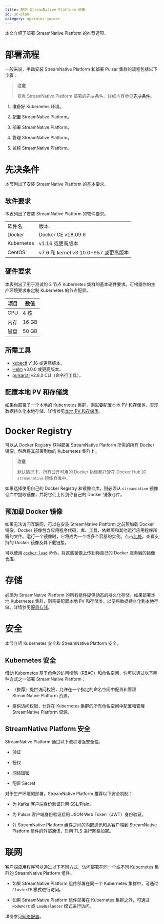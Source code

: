 ```yaml
---
title: 规划 StreamNative Platform 部署
id: sn-plan
category: operator-guides
---
```


本文介绍了部署 StreamNative Platform 的推荐选项。

# 部署流程

一般来说，手动安装 StreamNative Platform 和部署 Pulsar 集群的流程包括以下步骤：

> **注意**
>
> 查看 StreamNative Platform 部署的先决条件。详细内容参见[先决条件](#先决条件)。

1. 准备好 Kubernetes 环境。

2. 配置 StreamNative Platform。

3. 部署 StreamNative Platform。

4. 管理 StreamNative Platform。

5. 监控 StreamNative Platform。

# 先决条件

本节列出了安装 StreamNative Platform 的基本要求。

## 软件要求

本表列出了安装 StreamNative Platform 的软件要求。

<table>
  <tr>
   <td>软件名
   </td>
   <td>版本
   </td>
  </tr>
  <tr>
   <td>Docker
   </td>
   <td>Docker CE v18.09.6
   </td>
  </tr>
  <tr>
   <td>Kubernetes
   </td>
   <td>v1.16 或更高版本
   </td>
  </tr>
  <tr>
   <td>CentOS
   </td>
   <td>v7.6 和 kernel v3.10.0-957 或更高版本
   </td>
  </tr>
</table>


## 硬件要求

本表列出了用于测试的 3 节点 Kubernetes 集群的基本硬件要求。可根据你的生产环境要求来定制 Kubernetes 的节点配置。 

| 项目 | 数值 |
| --- | --- |
| CPU | 4 核 |
| 内存 | 16 GB|
| 磁盘 | 50 GB |

## 所需工具

* [kubectl](https://kubernetes.io/docs/tasks/tools/#kubectl) v1.16 或更高版本。
* [Helm](https://helm.sh/docs/intro/install/) v3.0.0 或更高版本。
* [pulsarctl](https://github.com/streamnative/pulsarctl#install) v2.8.0 CLI（命令行工具）。

## 配置本地 PV 和存储类

如果你部署了一个本地的 Kubernetes 集群，则需要配置本地 PV 和存储类，实现数据持久化本地存储。详情参见[本地 PV 和存储类](/operator-guides/configure/storage.md#local-pvs-and-storage-classes)。

# Docker Registry

可以从 Docker Registry 获得部署 StreamNative Platform 所需的所有 Docker 镜像，然后将其部署到你的 Kubernetes 集群上。

> **注意**
>
> 默认情况下，所有公开可用的 Docker 镜像都托管在 Docker Hub 的 `streamnative` 镜像仓库中。

如果选择使用自己的 Docker Registry 和镜像仓库，则必须从 `streamnative` 镜像仓库中提取镜像，并将它们上传到你自己的 Docker 镜像仓库。

## 预加载 Docker 镜像

如果无法访问互联网，可以在安装 StreamNative Platform 之前预加载 Docker 镜像。Docker 镜像包含应用程序代码、库、工具、依赖项和其他运行应用程序所需的文件。运行一个镜像时，它将成为一个或多个容器的实例。点击[此处](/operator-guides/operator-reference/sn-version-matrix.md)，查看支持的 Docker 镜像及其下载链接。

可以使用 [`docker load`](https://docs.docker.com/engine/reference/commandline/load/) 命令，将这些镜像上传到你自己的 Docker 服务器的镜像仓库。

# 存储

必须为 StreamNative Platform 的所有组件提供动态的持久化存储。如果部署本地 Kubernetes 集群，则需要配置本地 PV 和存储类，以便将数据持久化到本地存储。详情参见[配置存储](/operator-guides/configure/storage.md)。

# 安全

本节介绍 Kubernetes 安全和 StreamNative Platform 安全。

## Kubernetes 安全

借助 Kubernetes 基于角色的访问控制（RBAC）和命名空间，你可以通过以下两种方式之一部署 StreamNative Platform：

- （推荐）提供访问权限，允许在一个指定的命名空间中配置和管理 StreamNative Platform 资源。

- 提供访问权限，允许在 Kubernetes 集群的所有命名空间中配置和管理 StreamNative Platform 资源。

## StreamNative Platform 安全

StreamNative Platform 通过以下流程增强安全性。 

- 验证

- 授权

- 网络加密

- 配置 Secret

对于生产环境的部署，StreamNative Platform 推荐以下安全机制：

- 为 Kafka 客户端身份验证启用 SSL/Plain。

- 为 Pulsar 客户端身份验证启用 JSON Web Token（JWT）身份验证。

- 对 StreamNative Platform 组件之间的内部通讯和从客户端到 StreamNative Platform 组件的外部通讯，启用 TLS 进行网络加密。

# 联网

客户端应用程序可以通过以下不同方式，访问部署在同一个或不同 Kubernetes 集群的 StreamNative Platform 组件。

- 如果 StreamNative Platform 组件部署在同一个 Kubernetes 集群中，可通过 `ClusterIP` 模式进行访问。

- 如果 StreamNative Platform 组件部署在 Kubernetes 集群之外，可通过 `NodePort` 或 `LoadBalancer` 模式进行访问。

详情参见[网络配置](/operator-guides/configure/networking.md)。